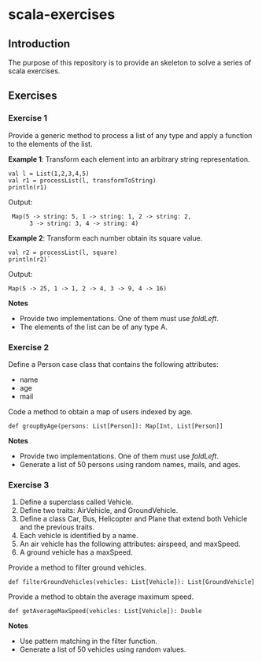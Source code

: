 # scala-exercises

## Introduction

   The purpose of this repository is to provide an skeleton to solve a series of scala exercises.
   
## Exercises

### Exercise 1

Provide a generic method to process a list of any type and apply a function to the elements of
the list.

**Example 1**: Transform each element into an arbitrary string representation.
 
```
val l = List(1,2,3,4,5)
val r1 = processList(l, transformToString)
println(r1)
```

Output:

```
 Map(5 -> string: 5, 1 -> string: 1, 2 -> string: 2,
      3 -> string: 3, 4 -> string: 4) 
```

**Example 2**: Transform each number obtain its square value.

```
val r2 = processList(l, square)
println(r2)`
```

Output:

```
Map(5 -> 25, 1 -> 1, 2 -> 4, 3 -> 9, 4 -> 16)
```

**Notes**

* Provide two implementations. One of them must use *foldLeft*.
* The elements of the list can be of any type A.

### Exercise 2

Define a Person case class that contains the following attributes:

* name
* age
* mail

Code a method to obtain a map of users indexed by age.

```
def groupByAge(persons: List[Person]): Map[Int, List[Person]]
```

**Notes**

* Provide two implementations. One of them must use *foldLeft*.
* Generate a list of 50 persons using random names, mails, and ages.

### Exercise 3

1. Define a superclass called Vehicle.
2. Define two traits: AirVehicle, and GroundVehicle.
3. Define a class Car, Bus, Helicopter and Plane that extend both Vehicle and the previous traits. 
4. Each vehicle is identified by a name.
5. An air vehicle has the following attributes: airspeed, and maxSpeed.
6. A ground vehicle has a maxSpeed.

Provide a method to filter ground vehicles.

```
def filterGroundVehicles(vehicles: List[Vehicle]): List[GroundVehicle]
```

Provide a method to obtain the average maximum speed.

```
def getAverageMaxSpeed(vehicles: List[Vehicle]): Double
```

**Notes**

* Use pattern matching in the filter function.
* Generate a list of 50 vehicles using random values.


